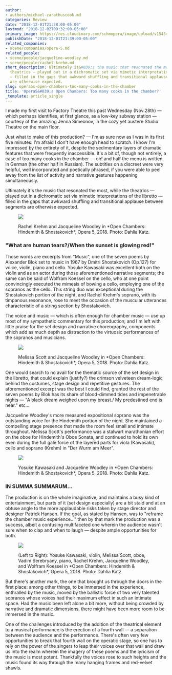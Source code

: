 ```yaml
---
author:
- authors/michael-zarathuscook.md
categories: Review
date: "2018-12-01T21:38:00-05:00"
lastmod: "2018-12-02T09:32:00-05:00"
primary_image: https://res.cloudinary.com/schmopera/image/upload/v1545409169/media/webhook-uploads/1543718324805/sqOpenChambers-8.jpg.jpg
publishDate: "2018-12-01T21:39:00-05:00"
related_companies:
- scene/companies/opera-5.md
related_people:
- scene/people/jacqueline-woodley.md
- scene/people/rachel-krehm.md
short_description: Ultimately it&#039;s the music that resonated the most, while the
  theatrics — played out in a dichromatic set via mimetic interpretations of the libretto
  — filled in the gaps that awkward shuffling and transitional applause between segments
  are otherwise expected.
slug: opera5s-open-chambers-too-many-cooks-in-the-chamber
title: 'Opera5&#039;s Open Chambers: Too many cooks in the chamber?'
_template: article_single
---
```


I made my first visit to Factory Theatre this past Wednesday (Nov.28th) — which perhaps identifies, at first glance, as a low-key subway station — courtesy of the amazing Jenna Simeonov, in the cozy yet austere Studio Theatre on the main floor. 

Just what to make of this production? — I'm as sure now as I was in its first five minutes: I'm afraid I don't have enough head to scratch. I know I'm impressed by the entirety of it, despite the sedimentary layers of dramatic features that were frequently inaccessible. It's a bit of, though not entirely, a case of too many cooks in the chamber — oh! and half the menu is written in German (the other half in Russian). The subtitles on a discreet were very helpful, well incorporated and poetically phrased, if you were able to peel away from the list of activity and narrative gestures happening simultaneously. 

Ultimately it's the music that resonated the most, while the theatrics — played out in a dichromatic set via mimetic interpretations of the libretto — filled in the gaps that awkward shuffling and transitional applause between segments are otherwise expected.

<figure data-type="image">

![](https://res.cloudinary.com/schmopera/image/upload/v1545409169/media/webhook-uploads/1543717796792/OpenChambers-2.jpg.jpg)

<figcaption>Rachel Krehm and Jacqueline Woodley in *Open Chambers: Hindemith & Shostakovich*, Opera 5, 2018. Photo: Dahlia Katz.</figcaption>
</figure>

### "What are human tears?/When the sunset is glowing red!"

Those words are excerpts from "Music", one of the seven poems by Alexander Blok set to music in 1967 by Dmitri Shostakovich (Op.127) for voice, violin, piano and cello. Yosuke Kawasaki was excellent both on the violin and as an actor during those aforementioned narrative segments; the same can be said of Wolfram Koessel on the cello, who at one point convincingly executed the mimesis of bowing a cello, employing one of the sopranos as the cello. This string duo was exceptional during the Shostakovich portion of the night, and Rachel Krehm's soprano, with its timpanous resonance, rose to meet the occasion of the muscular utterances characteristic of a string section by Shostakovich. 

The voice and music — which is often enough for chamber music — use up most of my sympathetic commentary for this production; and I'm left with little praise for the set design and narrative choreography, components which add as much depth as distraction to the virtuosic performances of the sopranos and musicians. 

<figure data-type="image">

![](https://res.cloudinary.com/schmopera/image/upload/v1545409169/media/webhook-uploads/1543717840721/OpenChambers-4.jpg.jpg)

<figcaption>Melissa Scott and Jacqueline Woodley in *Open Chambers: Hindemith & Shostakovich*, Opera 5, 2018. Photo: Dahlia Katz.</figcaption>
</figure>

One would search to no avail for the thematic source of the set design in the libretto, that could explain (justify?) the crimson velveteen dream-logic behind the costumes, stage design and repetitive gestures. The aforementioned excerpt was the best I could find, granted the rest of the seven poems by Blok has its share of blood-dimmed tides and impenetrable nights — "A black dream weighed upon my breast./ My predestined end is near." etc...

Jacqueline Woodley's more measured expositional soprano was the outstanding voice for the Hindemith portion of the night. She maintained a compelling stage presence that made the room feel small and intimate throughout. Melissa Scott's performance was a stalwart marathonian effort on the oboe for Hindemith's Oboe Sonata, and continued to hold its own even during the full gale force of the layered parts for viola (Kawasaki), cello and soprano (Krehm) in "Der Wurm am Meer".

<figure data-type="image">

![](https://res.cloudinary.com/schmopera/image/upload/v1545409169/media/webhook-uploads/1543717905192/OpenChambers-10.jpg.jpg)

<figcaption>Yosuke Kawasaki and Jacqueline Woodley in *Open Chambers: Hindemith & Shostakovich*, Opera 5, 2018. Photo: Dahlia Katz.</figcaption>
</figure>

### IN SUMMA SUMMARUM…

The production is on the whole imaginative, and maintains a busy kind of entertainment, but parts of it (set design especially) are a bit staid and at an obtuse angle to the more applaudable risks taken by stage director and designer Patrick Hansen. If the goal, as stated by Hansen, was to "reframe the chamber music experience..." then by that mark the production was a success, albeit a confusing multifaceted one wherein the audience wasn't sure when to clap and when to laugh — despite ample opportunities for both. 

<figure data-type="image">

![](https://res.cloudinary.com/schmopera/image/upload/v1545409169/media/webhook-uploads/1543717918335/OpenChambers-15.jpg.jpg)

<figcaption>(Left  to  Right): Yosuke Kawasaki, violin, Melissa Scott, oboe, Vadim Serebryany, piano, Rachel Krehm, Jacqueline Woodley, and Wolfram Koessel in *Open Chambers: Hindemith & Shostakovich*, Opera 5, 2018. Photo: Dahlia Katz.</figcaption>
</figure>

But there's another mark, the one that brought us through the doors in the first place: among other things, to be immersed in the experience, enthralled by the music, moved by the ballistic force of two very talented sopranos whose voices had their maximum effect in such an intimate space.  Had the music been left alone a bit more, without being crowded by narrative and dramatic dimensions, there might have been more room to be immersed in the music. 

One of the challenges introduced by the addition of the theatrical element to a musical performance is the erection of a fourth wall — a separation between the audience and the performance. There's often very few opportunities to break that fourth wall on the operatic stage, so one has to rely on the power of the singers to leap their voices over that wall and draw us into the realm wherein the imagery of these poems and the lyricism of the music is most potent.  Thankfully the voices rose to such heights and the music found its way through the many hanging frames and red-velvet shawls. 

